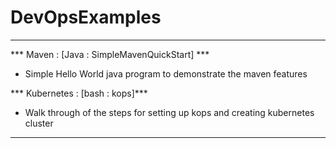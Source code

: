 # DevOpsExamples
--------------------------------------------------------------------------------------------------------------------
*** Maven : [Java : SimpleMavenQuickStart] ***
* Simple Hello World java program to demonstrate the maven features

*** Kubernetes : [bash : kops]***
* Walk through of the steps for setting up kops and creating kubernetes cluster
--------------------------------------------------------------------------------------------------------------------

